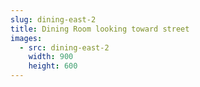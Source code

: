 ```yaml
---
slug: dining-east-2
title: Dining Room looking toward street
images:
  - src: dining-east-2
    width: 900
    height: 600
---
```

